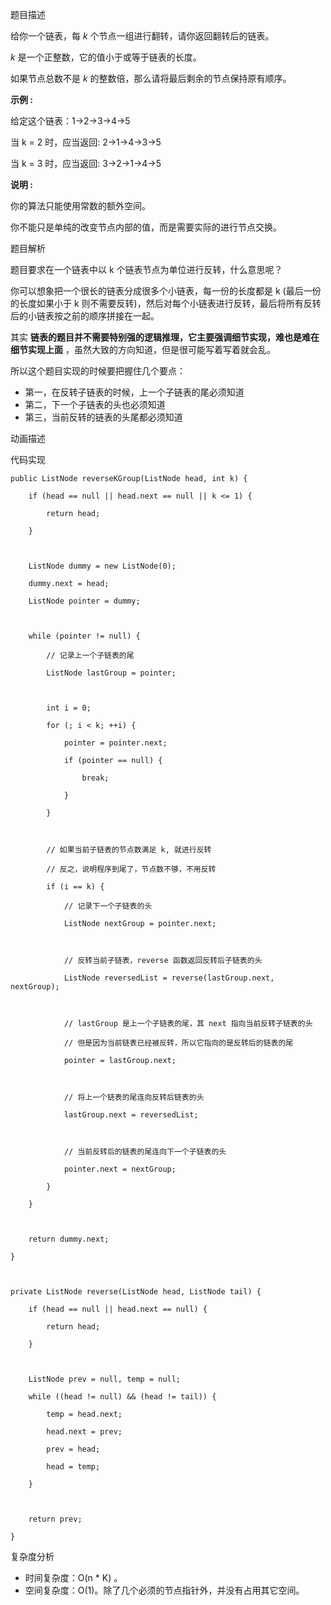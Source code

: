 题目描述

给你一个链表，每 *k* 个节点一组进行翻转，请你返回翻转后的链表。

*k* 是一个正整数，它的值小于或等于链表的长度。

如果节点总数不是 *k* 的整数倍，那么请将最后剩余的节点保持原有顺序。

**示例 :**

给定这个链表：1->2->3->4->5



当 k = 2 时，应当返回: 2->1->4->3->5



当 k = 3 时，应当返回: 3->2->1->4->5

**说明 :**

你的算法只能使用常数的额外空间。

你不能只是单纯的改变节点内部的值，而是需要实际的进行节点交换。

题目解析

题目要求在一个链表中以 k 个链表节点为单位进行反转，什么意思呢？

你可以想象把一个很长的链表分成很多个小链表，每一份的长度都是 k (最后一份的长度如果小于 k 则不需要反转)，然后对每个小链表进行反转，最后将所有反转后的小链表按之前的顺序拼接在一起。

其实 **链表的题目并不需要特别强的逻辑推理，它主要强调细节实现，难也是难在细节实现上面** ，虽然大致的方向知道，但是很可能写着写着就会乱。

所以这个题目实现的时候要把握住几个要点：

- 第一，在反转子链表的时候，上一个子链表的尾必须知道
- 第二，下一个子链表的头也必须知道
- 第三，当前反转的链表的头尾都必须知道

动画描述

代码实现


```
public ListNode reverseKGroup(ListNode head, int k) {

​    if (head == null || head.next == null || k <= 1) {

​        return head;

​    }



​    ListNode dummy = new ListNode(0);

​    dummy.next = head;

​    ListNode pointer = dummy;



​    while (pointer != null) {

​        // 记录上一个子链表的尾

​        ListNode lastGroup = pointer;



​        int i = 0;            

​        for (; i < k; ++i) {

​            pointer = pointer.next;

​            if (pointer == null) {

​                break;

​            }

​        }



​        // 如果当前子链表的节点数满足 k, 就进行反转

​        // 反之，说明程序到尾了，节点数不够，不用反转

​        if (i == k) {

​            // 记录下一个子链表的头

​            ListNode nextGroup = pointer.next;



​            // 反转当前子链表，reverse 函数返回反转后子链表的头

​            ListNode reversedList = reverse(lastGroup.next, nextGroup);



​            // lastGroup 是上一个子链表的尾，其 next 指向当前反转子链表的头

​            // 但是因为当前链表已经被反转，所以它指向的是反转后的链表的尾

​            pointer = lastGroup.next;



​            // 将上一个链表的尾连向反转后链表的头

​            lastGroup.next = reversedList;



​            // 当前反转后的链表的尾连向下一个子链表的头

​            pointer.next = nextGroup;

​        }

​    }



​    return dummy.next;

}



private ListNode reverse(ListNode head, ListNode tail) {

​    if (head == null || head.next == null) {

​        return head;

​    }



​    ListNode prev = null, temp = null;

​    while ((head != null) && (head != tail)) {

​        temp = head.next;

​        head.next = prev;

​        prev = head;

​        head = temp;

​    }



​    return prev;

}
```


复杂度分析

- 时间复杂度：O(n * K) 。
- 空间复杂度：O(1)。除了几个必须的节点指针外，并没有占用其它空间。